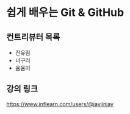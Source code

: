 # 쉽게 배우는 Git & GitHub

## 컨트리뷰터 목록

-   진유림
-   너구리
-   윰윰이

## 강의 링크

https://www.inflearn.com/users/@jayjinjay
